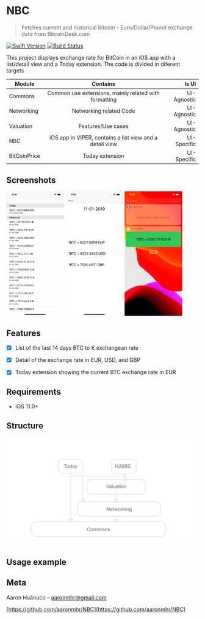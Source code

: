 # NBC
> Fetches current and historical bitcoin - Euro/Dollar/Pound exchange data from BitcoinDesk.com

[![Swift Version][swift-image]][swift-url] [![Build Status](https://travis-ci.com/aaronmhr/NBC.svg?branch=master)](https://travis-ci.com/aaronmhr/NBC)

This project displays exchange rate for BitCoin in an iOS app with a list/detail view and a Today extension. 
The code is divided in diferent targets

| Module        | Contains           | Is UI  |
| ------------- |:-------------:| -----:|
| Commons     | Common use extensions, mainly related with formatting | UI-Agnostic |
| Networking      | Networking related Code      |   UI-Agnostic |
| Valuation | Features/Use cases      |    UI-Agnostic |
| NBC     | iOS app in VIPER, contains a list view and a detail view | UI-Specific |
| BitCoinPrice      | Today extension      |   UI-Specific |


## Screenshots

<img src="Assets/BCList.png" width="30%"> <img src="Assets/BCDetail.png" width="30%"> <img src="Assets/BCTodayExtension.png" width="30%">

## Features

- [x] List of the last 14 days BTC to € exchangean rate
- [x] Detail of the exchange rate in EUR, USD, and GBP
- [x] Today extension showing the current BTC exchange rate in EUR


## Requirements

- iOS 11.0+

## Structure

![Screenshot](Assets/NBC.png)

## Usage example


## Meta

Aaron Huánuco – aaronmhr@gmail.com

[https://github.com/aaronmhr/NBC](https://github.com/aaronmhr/NBC)

[swift-image]:https://img.shields.io/badge/swift-5.0-orange.svg
[swift-url]: https://swift.org/
